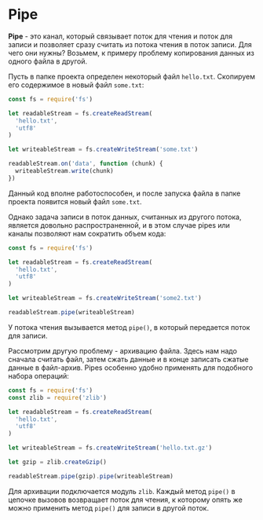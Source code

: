 # Pipe

**Pipe** - это канал, который связывает поток для чтения и поток для записи и позволяет сразу считать из потока чтения в поток записи. Для чего они нужны? Возьмем, к примеру проблему копирования данных из одного файла в другой.

Пусть в папке проекта определен некоторый файл `hello.txt`. Скопируем его содержимое в новый файл `some.txt`:

```js
const fs = require('fs')

let readableStream = fs.createReadStream(
  'hello.txt',
  'utf8'
)

let writeableStream = fs.createWriteStream('some.txt')

readableStream.on('data', function (chunk) {
  writeableStream.write(chunk)
})
```

Данный код вполне работоспособен, и после запуска файла в папке проекта появится новый файл `some.txt`.

Однако задача записи в поток данных, считанных из другого потока, является довольно распространенной, и в этом случае pipes или каналы позволяют нам сократить объем кода:

```js
const fs = require('fs')

let readableStream = fs.createReadStream(
  'hello.txt',
  'utf8'
)

let writeableStream = fs.createWriteStream('some2.txt')

readableStream.pipe(writeableStream)
```

У потока чтения вызывается метод `pipe()`, в который передается поток для записи.

Рассмотрим другую проблему - архивацию файла. Здесь нам надо сначала считать файл, затем сжать данные и в конце записать сжатые данные в файл-архив. Pipes особенно удобно применять для подобного набора операций:

```js
const fs = require('fs')
const zlib = require('zlib')

let readableStream = fs.createReadStream(
  'hello.txt',
  'utf8'
)

let writeableStream = fs.createWriteStream('hello.txt.gz')

let gzip = zlib.createGzip()

readableStream.pipe(gzip).pipe(writeableStream)
```

Для архивации подключается модуль `zlib`. Каждый метод `pipe()` в цепочке вызовов возвращает поток для чтения, к которому опять же можно применить метод `pipe()` для записи в другой поток.
